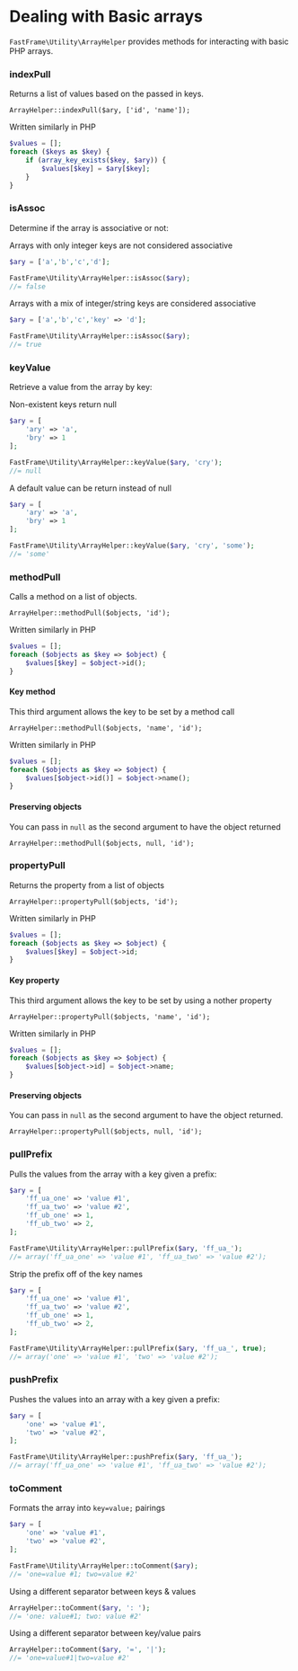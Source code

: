 # Dealing with Basic arrays

`FastFrame\Utility\ArrayHelper` provides methods for interacting with basic PHP arrays.

### indexPull

Returns a list of values based on the passed in keys.

`ArrayHelper::indexPull($ary, ['id', 'name']);`

Written similarly in PHP
```php
$values = [];
foreach ($keys as $key) {
    if (array_key_exists($key, $ary)) {
        $values[$key] = $ary[$key];
    }
}
```

### isAssoc

Determine if the array is associative or not:

Arrays with only integer keys are not considered associative
```php
$ary = ['a','b','c','d'];

FastFrame\Utility\ArrayHelper::isAssoc($ary);
//= false
```

Arrays with a mix of integer/string keys are considered associative
```php
$ary = ['a','b','c','key' => 'd'];

FastFrame\Utility\ArrayHelper::isAssoc($ary);
//= true
```

### keyValue

Retrieve a value from the array by key:

Non-existent keys return null
```php
$ary = [
    'ary' => 'a',
    'bry' => 1
];

FastFrame\Utility\ArrayHelper::keyValue($ary, 'cry');
//= null
```

A default value can be return instead of null
```php
$ary = [
    'ary' => 'a',
    'bry' => 1
];

FastFrame\Utility\ArrayHelper::keyValue($ary, 'cry', 'some');
//= 'some'
```

### methodPull

Calls a method on a list of objects.

`ArrayHelper::methodPull($objects, 'id');`

Written similarly in PHP
```php
$values = [];
foreach ($objects as $key => $object) {
    $values[$key] = $object->id();
}
```

#### Key method

This third argument allows the key to be set by a method call

`ArrayHelper::methodPull($objects, 'name', 'id');`

Written similarly in PHP
```php
$values = [];
foreach ($objects as $key => $object) {
    $values[$object->id()] = $object->name();
}
```

#### Preserving objects

You can pass in `null` as the second argument to have the object returned

`ArrayHelper::methodPull($objects, null, 'id');`

### propertyPull

Returns the property from a list of objects

`ArrayHelper::propertyPull($objects, 'id');`

Written similarly in PHP
```php
$values = [];
foreach ($objects as $key => $object) {
    $values[$key] = $object->id;
}
```

#### Key property

This third argument allows the key to be set by using a nother property

`ArrayHelper::propertyPull($objects, 'name', 'id');`

Written similarly in PHP
```php
$values = [];
foreach ($objects as $key => $object) {
    $values[$object->id] = $object->name;
}
```

#### Preserving objects

You can pass in `null` as the second argument to have the object returned.

`ArrayHelper::propertyPull($objects, null, 'id');`


### pullPrefix

Pulls the values from the array with a key given a prefix:

```php
$ary = [
    'ff_ua_one' => 'value #1',
    'ff_ua_two' => 'value #2',
    'ff_ub_one' => 1,
    'ff_ub_two' => 2,
];

FastFrame\Utility\ArrayHelper::pullPrefix($ary, 'ff_ua_');
//= array('ff_ua_one' => 'value #1', 'ff_ua_two' => 'value #2');
```

Strip the prefix off of the key names
```php
$ary = [
    'ff_ua_one' => 'value #1',
    'ff_ua_two' => 'value #2',
    'ff_ub_one' => 1,
    'ff_ub_two' => 2,
];

FastFrame\Utility\ArrayHelper::pullPrefix($ary, 'ff_ua_', true);
//= array('one' => 'value #1', 'two' => 'value #2');
```

### pushPrefix

Pushes the values into an array with a key given a prefix:

```php
$ary = [
    'one' => 'value #1',
    'two' => 'value #2',
];

FastFrame\Utility\ArrayHelper::pushPrefix($ary, 'ff_ua_');
//= array('ff_ua_one' => 'value #1', 'ff_ua_two' => 'value #2');
```

### toComment

Formats the array into `key=value;` pairings

```php
$ary = [
    'one' => 'value #1',
    'two' => 'value #2',
];

FastFrame\Utility\ArrayHelper::toComment($ary);
//= 'one=value #1; two=value #2'
```

Using a different separator between keys & values

```php
ArrayHelper::toComment($ary, ': ');
//= 'one: value#1; two: value #2'
```

Using a different separator between key/value pairs
```php
ArrayHelper::toComment($ary, '=', '|');
//= 'one=value#1|two=value #2'
```